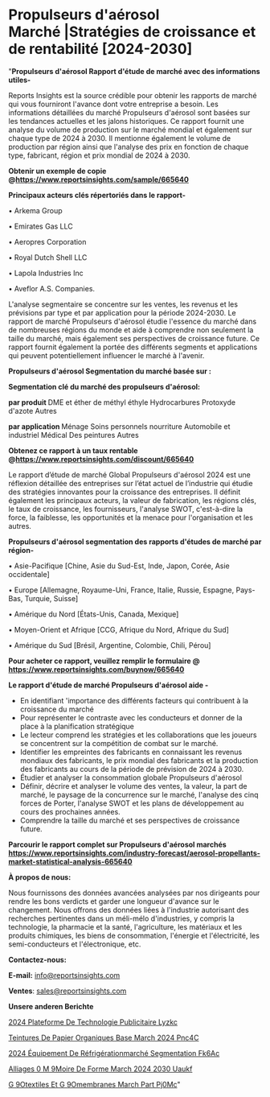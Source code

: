 # Propulseurs d'aérosol Marché |Stratégies de croissance et de rentabilité [2024-2030]

"<strong>Propulseurs d'aérosol Rapport d'étude de marché avec des informations utiles-</strong>

Reports Insights est la source crédible pour obtenir les rapports de marché qui vous fourniront l'avance dont votre entreprise a besoin. Les informations détaillées du marché Propulseurs d'aérosol sont basées sur les tendances actuelles et les jalons historiques. Ce rapport fournit une analyse du volume de production sur le marché mondial et également sur chaque type de 2024 à 2030. Il mentionne également le volume de production par région ainsi que l'analyse des prix en fonction de chaque type, fabricant, région et prix mondial de 2024 à 2030.

<strong><b>Obtenir un exemple de copie @</b></strong><a href=https://www.reportsinsights.com/sample/665640><strong><b>https://www.reportsinsights.com/sample/665640</b></strong></a>

<b>Principaux acteurs clés répertoriés dans le rapport-</b>

<b> </b>• Arkema Group

• Emirates Gas LLC

• Aeropres Corporation

• Royal Dutch Shell LLC

• Lapola Industries Inc

• Aveflor A.S. Companies.

L'analyse segmentaire se concentre sur les ventes, les revenus et les prévisions par type et par application pour la période 2024-2030. Le rapport de marché Propulseurs d'aérosol étudie l'essence du marché dans de nombreuses régions du monde et aide à comprendre non seulement la taille du marché, mais également ses perspectives de croissance future. Ce rapport fournit également la portée des différents segments et applications qui peuvent potentiellement influencer le marché à l'avenir.

<strong>Propulseurs d'aérosol Segmentation du marché basée sur :</strong>

<strong> Segmentation clé du marché des propulseurs d'aérosol: </strong>

<strong> par produit </strong>
DME et éther de méthyl éthyle
Hydrocarbures
Protoxyde d'azote
Autres

<strong> par application </strong>
Ménage
Soins personnels
nourriture
Automobile et industriel
Médical
Des peintures
Autres

<strong><b>Obtenez ce rapport à un taux rentable @</b></strong><a href=https://www.reportsinsights.com/discount/665640><strong><b>https://www.reportsinsights.com/discount/665640</b></strong></a>

Le rapport d’étude de marché Global Propulseurs d'aérosol 2024 est une réflexion détaillée des entreprises sur l’état actuel de l’industrie qui étudie des stratégies innovantes pour la croissance des entreprises. Il définit également les principaux acteurs, la valeur de fabrication, les régions clés, le taux de croissance, les fournisseurs, l'analyse SWOT, c'est-à-dire la force, la faiblesse, les opportunités et la menace pour l'organisation et les autres.

<strong>Propulseurs d'aérosol segmentation des rapports d'études de marché par région-</strong>

• Asie-Pacifique [Chine, Asie du Sud-Est, Inde, Japon, Corée, Asie occidentale]

• Europe [Allemagne, Royaume-Uni, France, Italie, Russie, Espagne, Pays-Bas, Turquie, Suisse]

• Amérique du Nord [États-Unis, Canada, Mexique]

• Moyen-Orient et Afrique [CCG, Afrique du Nord, Afrique du Sud]

• Amérique du Sud [Brésil, Argentine, Colombie, Chili, Pérou]

<strong>Pour acheter ce rapport, veuillez remplir le formulaire @   <a href=https://www.reportsinsights.com/buynow/665640>https://www.reportsinsights.com/buynow/665640</a></strong>

<strong>Le rapport d'étude de marché Propulseurs d'aérosol aide -</strong>
<ul>
  <li>En identifiant 'importance des différents facteurs qui contribuent à la croissance du marché</li>
  <li>Pour représenter le contraste avec les conducteurs et donner de la place à la planification stratégique</li>
  <li>Le lecteur comprend les stratégies et les collaborations que les joueurs se concentrent sur la compétition de combat sur le marché.</li>
  <li>Identifier les empreintes des fabricants en connaissant les revenus mondiaux des fabricants, le prix mondial des fabricants et la production des fabricants au cours de la période de prévision de 2024 à 2030.</li>
  <li>Étudier et analyser la consommation globale Propulseurs d'aérosol</li>
  <li>Définir, décrire et analyser le volume des ventes, la valeur, la part de marché, le paysage de la concurrence sur le marché, l'analyse des cinq forces de Porter, l'analyse SWOT et les plans de développement au cours des prochaines années.</li>
  <li>Comprendre la taille du marché et ses perspectives de croissance future.</li>
</ul>

<strong>Parcourir le rapport complet sur Propulseurs d'aérosol marchés <a href=https://www.reportsinsights.com/industry-forecast/aerosol-propellants-market-statistical-analysis-665640>https://www.reportsinsights.com/industry-forecast/aerosol-propellants-market-statistical-analysis-665640</a></strong>

<strong>À propos de nous:</strong>

Nous fournissons des données avancées analysées par nos dirigeants pour rendre les bons verdicts et garder une longueur d'avance sur le changement. Nous offrons des données liées à l'industrie autorisant des recherches pertinentes dans un méli-mélo d'industries, y compris la technologie, la pharmacie et la santé, l'agriculture, les matériaux et les produits chimiques, les biens de consommation, l'énergie et l'électricité, les semi-conducteurs et l'électronique, etc.

<strong>Contactez-nous:</strong>

<strong>E-mail:</strong> <a href=mailto:info@reportsinsights.com>info@reportsinsights.com</a>

<strong>Ventes</strong>: <a href=mailto:sales@reportsinsights.com>sales@reportsinsights.com</a>

<strong>Unsere anderen Berichte</strong>

<a href=https://www.linkedin.com/pulse/2024-plateforme-de-technologie-publicitaire-lyzkc/>2024 Plateforme De Technologie Publicitaire Lyzkc</a>

<a href=https://www.linkedin.com/pulse/teintures-de-papier-organiques-base-march%C3%A9-2024-pnc4c/>Teintures De Papier Organiques Base March 2024 Pnc4C</a>

<a href=https://www.linkedin.com/pulse/2024-équipement-de-réfrigérationmarché-segmentation-fk6ac/>2024 Équipement De Réfrigérationmarché Segmentation Fk6Ac</a>

<a href=https://www.linkedin.com/pulse/alliages-%C3%A0-m%C3%A9moire-de-forme-march%C3%A9-2024-2030-uaukf/>Alliages  0 M 9Moire De Forme March 2024 2030 Uaukf</a>

<a href=https://www.linkedin.com/pulse/g%C3%A9otextiles-et-g%C3%A9omembranes-march%C3%A9-part-pj0mc/>G 9Otextiles Et G 9Omembranes March Part Pj0Mc</a>"
